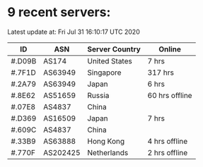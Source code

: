 # 9 recent servers:

Latest update at: Fri Jul 31 16:10:17 UTC 2020

| ID | ASN | Server Country | Online |
| -- | --- | -------------- | ------ |
| #.D09B | AS174 | United States | 7 hrs |
| #.7F1D | AS63949 | Singapore | 317 hrs |
| #.2A79 | AS63949 | Japan | 6 hrs |
| #.8E62 | AS51659 | Russia | 60 hrs offline |
| #.07E8 | AS4837 | China | |
| #.D369 | AS16509 | Japan | 7 hrs |
| #.609C | AS4837 | China | |
| #.33B9 | AS63888 | Hong Kong | 4 hrs offline |
| #.770F | AS202425 | Netherlands | 2 hrs offline |


